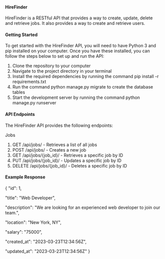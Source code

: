 #### HireFinder

HireFinder is a RESTful API that provides a way to create, update, delete and retrieve jobs. It also provides a way to create and retrieve users.

#### Getting Started

To get started with the HireFinder API, you will need to have Python 3 and pip installed on your computer. Once you have these installed, you can follow the steps below to set up and run the API:

1. Clone the repository to your computer
2. Navigate to the project directory in your terminal
3. Install the required dependencies by running the command pip install -r requirements.txt
4. Run the command python manage.py migrate to create the database tables
5. Start the development server by running the command python manage.py runserver


#### API Endpoints

The HireFinder API provides the following endpoints:

Jobs
1. GET /api/jobs/ - Retrieves a list of all jobs
2. POST /api/jobs/ - Creates a new job
3. GET /api/jobs/{job_id}/ - Retrieves a specific job by ID
4. PUT /api/jobs/{job_id}/ - Updates a specific job by ID
5. DELETE /api/jobs/{job_id}/ - Deletes a specific job by ID

#### Example Response

{
  "id": 1,

  "title": "Web Developer",

  "description": "We are looking for an experienced web developer to join our team.",

  "location": "New York, NY",

  "salary": "75000",

  "created_at": "2023-03-23T12:34:56Z",
  
  "updated_at": "2023-03-23T12:34:56Z"
}
